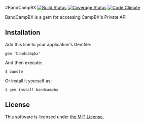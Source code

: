 #BandCampBX
[![Build Status](https://travis-ci.org/megalithic/bandcampbx.png?branch=master)](https://travis-ci.org/megalithic/bandcampbx) [![Coverage Status](https://coveralls.io/repos/megalithic/bandcampbx/badge.png?branch=master)](https://coveralls.io/r/megalithic/bandcampbx?branch=master) [![Code Climate](https://codeclimate.com/github/megalithic/bandcampbx.png)](https://codeclimate.com/github/megalithic/bandcampbx)

BandCampBX is a gem for accessing CampBX's Private API

## Installation

Add this line to your application's Gemfile:

    gem 'bandcampbx'

And then execute:

    $ bundle

Or install it yourself as:

    $ gem install bandcampbx

## License

This software is licensed under [the MIT License.](./LICENSE.md)
